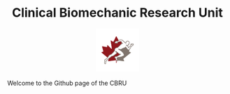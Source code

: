 <div id="header" align="center">
  <h1>Clinical Biomechanic Research Unit</h1>
  <img src="profile/media/TWITTER_PROFILE ICON.png" width="100"/>
</div>

Welcome to the Github page of the CBRU

<!---## 📊 GitHub Stats:
![](https://github-readme-stats.vercel.app/api/top-langs/?username=Clinical-Biomechanics-Research-Unit&theme=dark&hide_border=false&include_all_commits=true&count_private=true&layout=compact)

[![](https://visitcount.itsvg.in/api?id=Clinical-Biomechanics-Research-Unit&label=&color=5&icon=0&pretty=true)](https://visitcount.itsvg.in)
